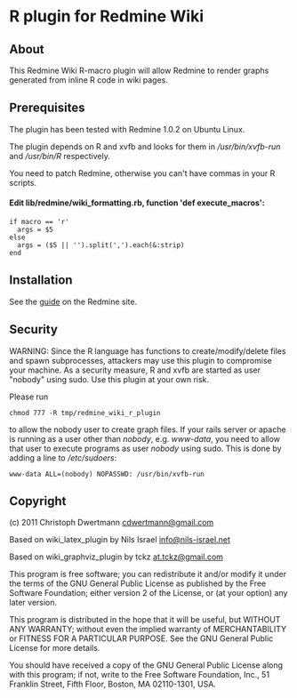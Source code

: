 R plugin for Redmine Wiki
====

About
----

This Redmine Wiki R-macro plugin will allow Redmine to render
graphs generated from inline R code in wiki pages.

Prerequisites
----

The plugin has been tested with Redmine 1.0.2 on Ubuntu Linux.

The plugin depends on R and xvfb and looks for them in
*/usr/bin/xvfb-run* and */usr/bin/R* respectively.

You need to patch Redmine, otherwise you can't have commas in your R scripts.

#### Edit lib/redmine/wiki\_formatting.rb, function 'def execute_macros':
	if macro == 'r'
	  args = $5
	else
	  args = ($5 || '').split(',').each(&:strip)
	end

Installation
----

See the [guide](http://www.redmine.org/projects/redmine/wiki/Plugins) on the Redmine site.

Security
----

WARNING: Since the R language has functions to create/modify/delete files
and spawn subprocesses, attackers may use this plugin to compromise your
machine. As a security measure, R and xvfb are started as user "nobody" using sudo.
Use this plugin at your own risk.

Please run

	chmod 777 -R tmp/redmine_wiki_r_plugin

to allow the nobody user to create graph files. If your rails server or apache is running as a user other than *nobody*, e.g. *www-data*, you need to allow that user to execute programs as user *nobody* using sudo. This is done by adding a line to */etc/sudoers*:

	www-data ALL=(nobody) NOPASSWD: /usr/bin/xvfb-run

Copyright
----

(c) 2011 Christoph Dwertmann <cdwertmann@gmail.com>

Based on wiki\_latex\_plugin by Nils Israel <info@nils-israel.net>

Based on wiki\_graphviz\_plugin by tckz <at.tckz@gmail.com>

This program is free software; you can redistribute it and/or
modify it under the terms of the GNU General Public License
as published by the Free Software Foundation; either version 2
of the License, or (at your option) any later version.

This program is distributed in the hope that it will be useful,
but WITHOUT ANY WARRANTY; without even the implied warranty of
MERCHANTABILITY or FITNESS FOR A PARTICULAR PURPOSE. See the
GNU General Public License for more details.

You should have received a copy of the GNU General Public License
along with this program; if not, write to the Free Software
Foundation, Inc., 51 Franklin Street, Fifth Floor, Boston, MA 02110-1301, USA.

